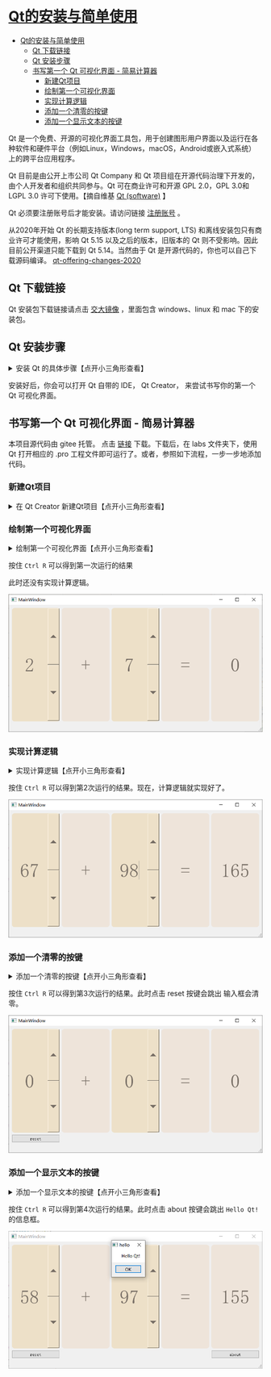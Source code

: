 # [Qt的安装与简单使用](https://gitee.com/OneForward/TACpp/blob/gitee/tutorials/qt-install.md)

- [Qt的安装与简单使用](#qt的安装与简单使用)
  - [Qt 下载链接](#qt-下载链接)
  - [Qt 安装步骤](#qt-安装步骤)
  - [书写第一个 Qt 可视化界面 - 简易计算器](#书写第一个-qt-可视化界面---简易计算器)
    - [新建Qt项目](#新建qt项目)
    - [绘制第一个可视化界面](#绘制第一个可视化界面)
    - [实现计算逻辑](#实现计算逻辑)
    - [添加一个清零的按键](#添加一个清零的按键)
    - [添加一个显示文本的按键](#添加一个显示文本的按键)

Qt 是一个免费、开源的可视化界面工具包，用于创建图形用户界面以及运行在各种软件和硬件平台（例如Linux，Windows，macOS，Android或嵌入式系统）上的跨平台应用程序。

Qt 目前是由公开上市公司 Qt Company 和 Qt 项目组在开源代码治理下开发的，由个人开发者和组织共同参与。Qt 可在商业许可和开源 GPL 2.0，GPL 3.0和 LGPL 3.0 许可下使用。【摘自维基 [Qt (software)](https://en.wikipedia.org/wiki/Qt_(software)) 】

Qt 必须要注册账号后才能安装。请访问链接 [注册账号](https://login.qt.io/register) 。

从2020年开始 Qt 的长期支持版本(long term support, LTS) 和离线安装包只有商业许可才能使用，影响 Qt 5.15 以及之后的版本，旧版本的 Qt 则不受影响。因此目前公开渠道只能下载到 Qt 5.14。当然由于 Qt 是开源代码的，你也可以自己下载源码编译。 [qt-offering-changes-2020](https://www.qt.io/blog/qt-offering-changes-2020)

## Qt 下载链接 

Qt 安装包下载链接请点击 [交大镜像](https://mirrors.sjtug.sjtu.edu.cn/qt/official_releases/qt/5.12/5.12.9/) ，里面包含 windows、linux 和 mac 下的安装包。

## Qt 安装步骤

<details>
  <summary> 安装 Qt 的具体步骤【点开小三角形查看】 </summary>

* 下载后双击安装。点击 `next`

![](imgs/qt-install-start.png)


* 提示需要登录 qt 账号，请注册一个 qt 账号，之后登录即可 

![](imgs/qt-install-login.png)


* 接受开源条例, GPL v2、GPL v3 和 LGPL v3。

![](imgs/qt-install-license.png)

* 点击下一步

![](imgs/qt-install-welcome.png)

* 选择安装路径

![](imgs/qt-install-path.png)

* 最重要的一步，勾选**相对应的编译器**。

![](imgs/qt-install-compiler.png)

* 之后一路确认即可。
</details>



安装好后，你会可以打开 Qt 自带的 IDE， Qt Creator， 来尝试书写你的第一个 Qt 可视化界面。

## 书写第一个 Qt 可视化界面 - 简易计算器

本项目源代码由 gitee 托管。 点击 [链接](https://gitee.com/OneForward/TACpp/repository/archive/gitee.zip) 下载。下载后，在 labs 文件夹下，使用 Qt 打开相应的 .pro 工程文件即可运行了。或者，参照如下流程，一步一步地添加代码。

### 新建Qt项目

<details>
  <summary>  在 Qt Creator 新建Qt项目【点开小三角形查看】 </summary>
打开 Qt Creator. 

按住 `Crtl Shift N` 新建工程项目。

* 点击确定。

![](imgs/qt-new-proj-widgets.png)

* 设置工程名。

![](imgs/qt-new-proj-hello.png)

* 一路点击默认选项。

最终我们会得到如图所示的一个项目

![](imgs/qt-hello-init.png)


按住 `Ctrl R` 运行可以得到一个没有任何组件的界面程序。

![](imgs/qt-hello-init-run.png)

点击 mainwindow.ui， 你会看到 Qt Creator 提供的 UI 设计界面。你可以通过拖动 左侧的控件、设置控件的参数来设计界面。

![](imgs/qt-hello-ui.png)


![](imgs/qt-ui-design.png)

</details>

### 绘制第一个可视化界面

<details>
  <summary> 绘制第一个可视化界面【点开小三角形查看】 </summary>

从左侧拖动一个 GridLayout 控件，我们将在这上面存放所有的组件。

![](imgs/qt-hello-drag-grid-layout.png)

- 从左侧拖动一个 Label 控件，用于显示文本

![](imgs/qt-hello-drag-label.png)
 
- 右键单击这个文本控件，选择改变样式表

![](imgs/qt-hello-label-style-sheet.png)

- 设定其样式表如下

```yaml
background: rgb(238,228,218); 
color: rgb(119,110,101); 
border-radius: 10px; 
font: bold; 
font: 40pt; 
```

![](imgs/qt-hello-label-style.png)

- 然后修改这个文本控件的 sizePolicy 和 对齐方式 
  
  sizePolicy 都选择 miniMum， 对齐方式都选择居中对齐

  顺便把文本修改为 `0`



![](imgs/qt-hello-label-size-policy.png)

![](imgs/qt-hello-label-alignment.png)

- 然后我们拷贝这个控件三次，选中这个文本控件 Ctrl C, Ctrl V 三次

  顺便把文本修改为 `+`、 `=`、 `0`

![](imgs/qt-hello-label-x3.png)


- 从左侧拖动一个 SpinBox 控件，用于输入数字

![](imgs/qt-hello-spinbox.png)

- 右键单击这个文本控件，选择改变样式表 
  
  

![](imgs/qt-spinbox-style-sheet.png)

- 设定其样式表如下

```yaml
background: rgb(237,224,200); 
color: rgb(119,110,101); 
border-radius: 10px; 
font: bold; 
font: 40pt; 
```

![](imgs/qt-spinbox-style.png)

- 同样修改这个输入控件的 sizePolicy 和 对齐方式 


![](imgs/qt-hello-spinbox-sizepolicy.png)

![](imgs/qt-hello-spinbox-alignment.png)

- 拷贝刚刚的输入框 ，现在有 2 个输入框了

![](imgs/qt-hello-x5.png)

- 拖入 GridLayout 中

![](imgs/qt-hello-x5-grid.png)

- 右键单击背景，设置主窗口的布局方式为 栅格布局

![](imgs/qt-hello-window-layout.png)

![](imgs/qt-hello-window-layout-result.png)

- 设置主窗口的尺寸 900 x 450

![](imgs/qt-hello-window-size.png)



</details>

按住 `Ctrl R` 可以得到第一次运行的结果

此时还没有实现计算逻辑。

![](imgs/qt-hello-result-v1.png)

### 实现计算逻辑

<details>
  <summary> 实现计算逻辑【点开小三角形查看】 </summary>

我们给两个输入框和输出框分别取名为 `x1` , `x2` 和 `y`

![](imgs/qt-hello-variable.png)

右键第一个输入框，选择 `转到槽`

![](imgs/qt-hello-go-slot.png)

然后选择 `valueChanged(int)`

![](imgs/qt-hello-spinbox-slot-select.png)

IDE会把界面跳转到 mainwindow.cpp 中去，并且增加了一个函数，我们完善这个函数，改成 

```cpp
void MainWindow::on_x1_valueChanged(int val)
{
    ui->y->setText(QString::number(ui->x2->value() + val));
}
```

![](imgs/qt-hello-spinbox-signal-1.png)

点击 mainwindow.ui 回到刚刚的设计界面。对第2个输入框重复上述操作，同样会跳出一个函数，改为

```cpp
void MainWindow::on_x2_valueChanged(int val)
{
    ui->y->setText(QString::number(ui->x1->value() + val));
}
```

![](imgs/qt-hello-spinbox-signal-2.png)



</details>

按住 `Ctrl R` 可以得到第2次运行的结果。现在，计算逻辑就实现好了。

![](imgs/qt-hello-result-v2.png)

### 添加一个清零的按键
<details>
  <summary> 添加一个清零的按键【点开小三角形查看】 </summary>

从左侧拖动一个 PushButton 控件，这是一个按钮，点击可以触发某些逻辑。

![](imgs/qt-hello-pushbutton.png)

将文本改为 reset, 在右侧将 PushButton 控件的变量名字也改为 reset

![](imgs/qt-hello-reset.png)

类似上面的步骤，右键按钮控件，选择 `转到槽`，

![](imgs/qt-hello-reset-go-slot.png)

选择 `Clicked()`

![](imgs/qt-hello-reset-go-slot-setting.png)

在跳出的函数中，添加如下代码

```cpp
void MainWindow::on_reset_clicked()
{
    ui->x1->setValue(0);
    ui->x2->setValue(0);
}
```


![](imgs/qt-hello-reset-signal.png)


</details>

按住 `Ctrl R` 可以得到第3次运行的结果。此时点击 reset 按键会跳出 输入框会清零。

![](imgs/qt-hello-v3.png)

### 添加一个显示文本的按键


<details>
  <summary> 添加一个显示文本的按键【点开小三角形查看】 </summary>

仿照上述步骤即可。

![](imgs/qt-hello-about.png)

![](imgs/qt-hello-about-signal.png)


</details>

按住 `Ctrl R` 可以得到第4次运行的结果。此时点击 about 按键会跳出 `Hello Qt!` 的信息框。

![](imgs/qt-hello-v4.png)


